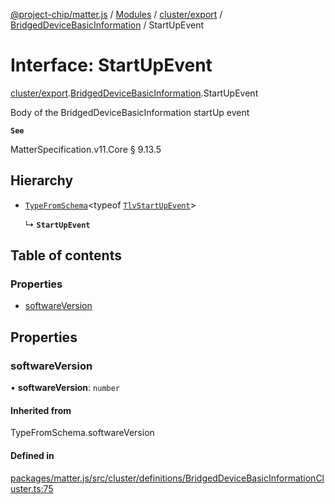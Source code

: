 [@project-chip/matter.js](../README.md) / [Modules](../modules.md) / [cluster/export](../modules/cluster_export.md) / [BridgedDeviceBasicInformation](../modules/cluster_export.BridgedDeviceBasicInformation.md) / StartUpEvent

# Interface: StartUpEvent

[cluster/export](../modules/cluster_export.md).[BridgedDeviceBasicInformation](../modules/cluster_export.BridgedDeviceBasicInformation.md).StartUpEvent

Body of the BridgedDeviceBasicInformation startUp event

**`See`**

MatterSpecification.v11.Core § 9.13.5

## Hierarchy

- [`TypeFromSchema`](../modules/tlv_export.md#typefromschema)\<typeof [`TlvStartUpEvent`](../modules/cluster_export.BridgedDeviceBasicInformation.md#tlvstartupevent)\>

  ↳ **`StartUpEvent`**

## Table of contents

### Properties

- [softwareVersion](cluster_export.BridgedDeviceBasicInformation.StartUpEvent.md#softwareversion)

## Properties

### softwareVersion

• **softwareVersion**: `number`

#### Inherited from

TypeFromSchema.softwareVersion

#### Defined in

[packages/matter.js/src/cluster/definitions/BridgedDeviceBasicInformationCluster.ts:75](https://github.com/project-chip/matter.js/blob/5f71eedebdb9fa54338bde320c311bb359b7455d/packages/matter.js/src/cluster/definitions/BridgedDeviceBasicInformationCluster.ts#L75)
